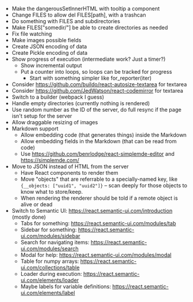 * Make the dangerousSetInnerHTML with tooltip a component
* Change FILES to allow del FILES[path], with a trashcan
* Do something with FILES and subdirectories
* Make FILES["somedir/"] be able to create directories as needed
* Fix file watching
* Make images possible fields
* Create JSON encoding of data
* Create Pickle encoding of data
* Show progress of execution (intermediate work? Just a timer?)
  * Show incremental output
  * Put a counter into loops, so loops can be tracked for progress
    * Start with something simpler like for_reporter(iter)
* Consider https://github.com/buildo/react-autosize-textarea for textarea
* Consider https://github.com/JedWatson/react-codemirror for textarea
* Switch to a builder (webpack I guess)
* Handle empty directories (currently nothing is rendered)
* Use random number as the ID of the server, do full resync if the page isn't setup for the server
* Allow draggable resizing of images
* Markdown support
  * Allow embedding code (that generates things) inside the Markdown
  * Allow embedding fields in the Markdown (that can be read from code)
  * Use https://github.com/benrlodge/react-simplemde-editor and https://simplemde.com/
* Move to JSON instead of HTML from the server
  * Have React components to render them
  * Move "objects" that are referrable to a specially-named key, like `{__objects: ["uuid1", "uuid2"]}` – scan deeply for those objects to know what to store/keep.
  * When rendering the renderer should be told if a remote object is alive or dead
* Switch to Semantic UI: https://react.semantic-ui.com/introduction (mostly done)
  * Tabs for something: https://react.semantic-ui.com/modules/tab
  * Sidebar for something: https://react.semantic-ui.com/modules/sidebar
  * Search for navigating items: https://react.semantic-ui.com/modules/search
  * Modal for help: https://react.semantic-ui.com/modules/modal
  * Table for numpy arrays: https://react.semantic-ui.com/collections/table
  * Loader during execution: https://react.semantic-ui.com/elements/loader
  * Maybe labels for variable definitions: https://react.semantic-ui.com/elements/label
